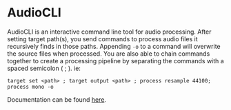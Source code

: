 # AudioCLI

AudioCLI is an interactive command line tool for audio processing.
After setting target path(s), you send commands to process audio files it recursively finds in those paths.
Appending ```-o``` to a command will overwrite the source files when processed.
You are also able to chain commands together to create a processing pipeline by separating the commands with a spaced semicolon ( ; ).
ie: 
```shell
target set <path> ; target output <path> ; process resample 44100; process mono -o
```

Documentation can be found [here](https://diontimmer.github.io/AudioCLI/).